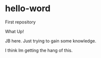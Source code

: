 # hello-word
First repository

What Up!

JB here. Just trying to gain some knowledge.

I think Im getting the hang of this.
